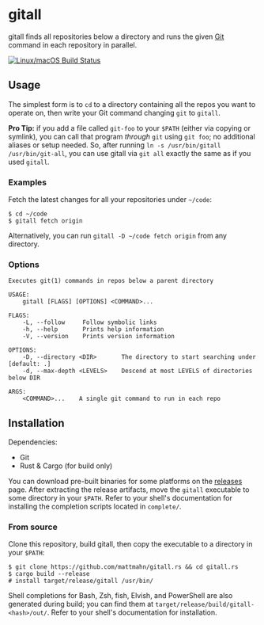 # gitall

gitall finds all repositories below a directory and runs the given [Git][] command in each repository in parallel.

[![Linux/macOS Build Status](https://travis-ci.org/mattmahn/gitall.rs.svg?branch=master)](https://travis-ci.org/mattmahn/gitall.rs)


## Usage

The simplest form is to `cd` to a directory containing all the repos you want to operate on, then write your Git command changing `git` to `gitall`.

**Pro Tip:** if you add a file called `git-foo` to your `$PATH` (either via copying or symlink), you can call that program _through_ `git` using `git foo`; no additional aliases or setup needed.
So, after running `ln -s /usr/bin/gitall /usr/bin/git-all`, you can use gitall via `git all` exactly the same as if you used `gitall`.


### Examples

Fetch the latest changes for all your repositories under `~/code`:
```console
$ cd ~/code
$ gitall fetch origin
```
Alternatively, you can run `gitall -D ~/code fetch origin` from any directory.


### Options

```
Executes git(1) commands in repos below a parent directory

USAGE:
    gitall [FLAGS] [OPTIONS] <COMMAND>...

FLAGS:
    -L, --follow     Follow symbolic links
    -h, --help       Prints help information
    -V, --version    Prints version information

OPTIONS:
    -D, --directory <DIR>       The directory to start searching under [default: .]
    -d, --max-depth <LEVELS>    Descend at most LEVELS of directories below DIR

ARGS:
    <COMMAND>...    A single git command to run in each repo
```


## Installation

Dependencies:
  - Git
  - Rust & Cargo (for build only)

You can download pre-built binaries for some platforms on the [releases][] page.
After extracting the release artifacts, move the `gitall` executable to some directory in your `$PATH`.
Refer to your shell's documentation for installing  the completion scripts located in `complete/`.


### From source

Clone this repository, build gitall, then copy the executable to a directory in your `$PATH`:
```console
$ git clone https://github.com/mattmahn/gitall.rs && cd gitall.rs
$ cargo build --release
# install target/release/gitall /usr/bin/
```

Shell completions for Bash, Zsh, fish, Elvish, and PowerShell are also generated during build; you can find them at `target/release/build/gitall-<hash>/out/`.
Refer to your shell's documentation for installation.


[Git]: https://git-scm.com/
[releases]: https://github.com/mattmahn/gitall.rs/releases
